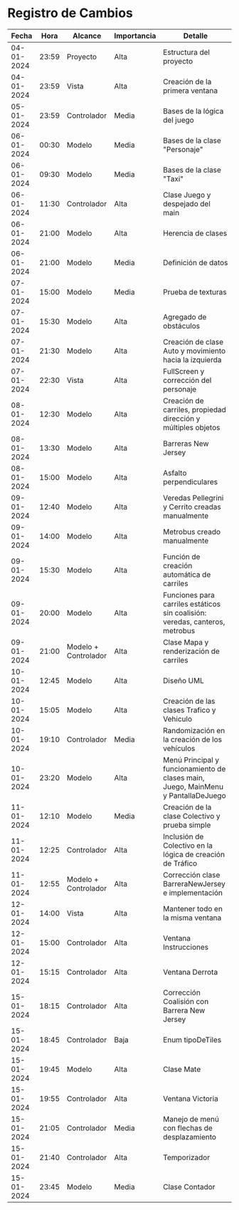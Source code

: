 # Registro de Cambios

| Fecha | Hora | Alcance | Importancia | Detalle |
|-------------|--------|-----------------------|------------------|-------------------------------------------|
| 04-01-2024 | 23:59 | Proyecto | Alta | Estructura del proyecto |
| 04-01-2024 | 23:59 | Vista | Alta | Creación de la primera ventana |
| 05-01-2024 | 23:59 | Controlador | Media | Bases de la lógica del juego |
| 06-01-2024 | 00:30 | Modelo | Media | Bases de la clase "Personaje" |
| 06-01-2024 | 09:30 | Modelo | Media | Bases de la clase "Taxi" |
| 06-01-2024 | 11:30 | Controlador | Alta | Clase Juego y despejado del main |
| 06-01-2024 | 21:00 | Modelo | Alta | Herencia de clases |
| 06-01-2024 | 21:00 | Modelo | Media | Definición de datos |
| 07-01-2024 | 15:00 | Modelo | Media | Prueba de texturas |
| 07-01-2024 | 15:30 | Modelo | Alta | Agregado de obstáculos |
| 07-01-2024 | 21:30 | Modelo | Alta | Creación de clase Auto y movimiento hacia la izquierda |
| 07-01-2024 | 22:30 | Vista | Alta | FullScreen y corrección del personaje |
| 08-01-2024 | 12:30 | Modelo | Alta | Creación de carriles, propiedad dirección y múltiples objetos |
| 08-01-2024 | 13:30 | Modelo | Alta | Barreras New Jersey |
| 08-01-2024 | 15:00 | Modelo | Alta | Asfalto perpendiculares |
| 09-01-2024 | 12:40 | Modelo | Alta | Veredas Pellegrini y Cerrito creadas manualmente |
| 09-01-2024 | 14:00 | Modelo | Alta | Metrobus creado manualmente |
| 09-01-2024 | 15:30 | Modelo | Alta | Función de creación automática de carriles |
| 09-01-2024 | 20:00 | Modelo | Alta | Funciones para carriles estáticos sin coalisión: veredas, canteros, metrobus |
| 09-01-2024 | 21:00 | Modelo + Controlador | Alta | Clase Mapa y renderización de carriles |
| 10-01-2024 | 12:45 | Modelo | Alta | Diseño UML |
| 10-01-2024 | 15:05 | Modelo | Alta | Creación de las clases Trafico y Vehiculo |
| 10-01-2024 | 19:10 | Controlador | Media | Randomización en la creación de los vehículos |
| 10-01-2024 | 23:20 | Modelo | Alta | Menú Principal y funcionamiento de clases main, Juego, MainMenu y PantallaDeJuego |
| 11-01-2024 | 12:10 | Modelo | Media | Creación de la clase Colectivo y prueba simple |
| 11-01-2024 | 12:25 | Controlador | Alta | Inclusión de Colectivo en la lógica de creación de Tráfico |
| 11-01-2024 | 12:55 | Modelo + Controlador | Alta | Corrección clase BarreraNewJersey e implementación |
| 12-01-2024 | 14:00 | Vista | Alta | Mantener todo en la misma ventana |
| 12-01-2024 | 15:00 | Controlador | Alta | Ventana Instrucciones |
| 12-01-2024 | 15:15 | Controlador | Alta | Ventana Derrota |
| 15-01-2024 | 18:15 | Controlador | Alta | Corrección Coalisión con Barrera New Jersey|
| 15-01-2024 | 18:45 | Controlador | Baja | Enum tipoDeTiles |
| 15-01-2024 | 19:45 | Modelo | Alta | Clase Mate |
| 15-01-2024 | 19:55 | Controlador | Alta | Ventana Victoria |
| 15-01-2024 | 21:05 | Controlador | Media | Manejo de menú con flechas de desplazamiento |
| 15-01-2024 | 21:40 | Controlador | Alta | Temporizador |
| 15-01-2024 | 23:45 | Modelo | Media | Clase Contador |
